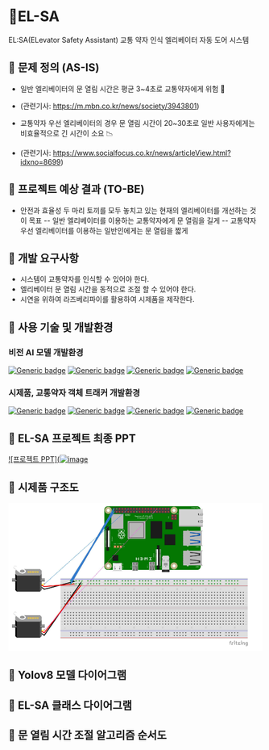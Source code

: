 # 🚨EL-SA
EL:SA(ELevator Safety Assistant) 교통 약자 인식 엘리베이터 자동 도어 시스템

## 📌 문제 정의 (AS-IS)
- 일반 엘리베이터의 문 열림 시간은 평균 3~4초로 교통약자에게 위험 🚨
- (관련기사: https://m.mbn.co.kr/news/society/3943801)

- 교통약자 우선 엘리베이터의 경우 문 열림 시간이 20~30초로 일반 사용자에게는 비효율적으로 긴 시간이 소요 📉
-  (관련기사: https://www.socialfocus.co.kr/news/articleView.html?idxno=8699)
  
## 📌 프로젝트 예상 결과 (TO-BE)
- 안전과 효율성 두 마리 토끼를 모두 놓치고 있는 현재의 엘리베이터를 개선하는 것이 목표
  -- 일반 엘리베이터를 이용하는 교통약자에게 문 열림을 길게
  -- 교통약자 우선 엘리베이터를 이용하는 일반인에게는 문 열림을 짧게

## 📌 개발 요구사항
- 시스템이 교통약자를 인식할 수 있어야 한다.
- 엘리베이터 문 열림 시간을 동적으로 조절 할 수 있어야 한다.
- 시연을 위하여 라즈베리파이를 활용하여 시제품을 제작한다.


## 📌 사용 기술 및 개발환경
### 비전 AI 모델 개발환경
[![Generic badge](https://img.shields.io/badge/Windows-11.Pro-blue.svg)](https://shields.io/) 
[![Generic badge](https://img.shields.io/badge/python-3.10.14-green.svg)](https://shields.io/) 
[![Generic badge](https://img.shields.io/badge/Yolov8-8.2.15-red.svg)](https://shields.io/)
[![Generic badge](https://img.shields.io/badge/OpenCV-4.9.0-yellow.svg)](https://shields.io/)
### 시제품, 교통약자 객체 트래커 개발환경
[![Generic badge](https://img.shields.io/badge/Raspbian-Bookworm-red.svg)](https://shields.io/)
[![Generic badge](https://img.shields.io/badge/python-3.11.2-green.svg)](https://shields.io/)
[![Generic badge](https://img.shields.io/badge/Yolov8-8.2.16-red.svg)](https://shields.io/)
[![Generic badge](https://img.shields.io/badge/OpenCV-4.9.0-yellow.svg)](https://shields.io/)

## 📌 EL-SA 프로젝트 최종 PPT

[![프로젝트 PPT](![image](https://github.com/user-attachments/assets/5774e881-2a8c-45e9-9021-03d073ebb9fe)](https://youtu.be/flTNK78fmYE?si=aFhNGE-Y13snIloK)

## 📌 시제품 구조도
![Rpi_Diagram](./Documents/EL-SA_회로도.png)

## 📌 Yolov8 모델 다이어그램

## 📌 EL-SA 클래스 다이어그램

## 📌 문 열림 시간 조절 알고리즘 순서도


